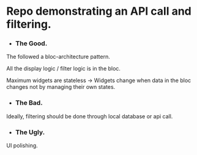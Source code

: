 # Repo demonstrating an API call and filtering.

* ### The Good.
The followed a bloc-architecture pattern.

All the display logic / filter logic is in the bloc.

Maximum widgets are stateless -> Widgets change when data in the bloc changes not by managing their own states. 

* ### The Bad.
Ideally, filtering should be done through local database or api call.

* ### The Ugly.
UI polishing.
